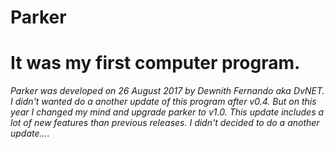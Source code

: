 # Parker

# It was my first computer program.

*Parker was developed on 26 August 2017 by Dewnith Fernando aka DvNET.
I didn't wanted do a another update of this program after v0.4.
But on this year I changed my mind and upgrade parker to v1.0.
This update includes a lot of new features than previous releases.
I didn't decided to do a another update....*
